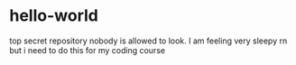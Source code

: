 # hello-world
top secret repository nobody is allowed to look.
I am feeling very sleepy rn but i need to do this for my coding course
